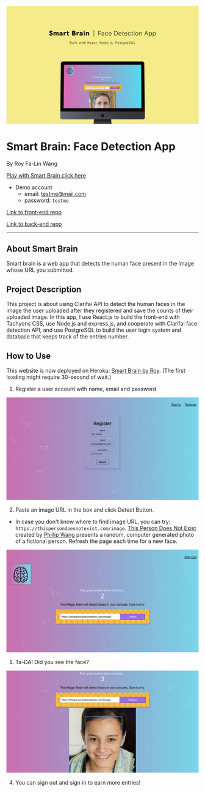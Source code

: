 ![Smart Brain Cover](public/Smart-app-cover.png)

# Smart Brain: Face Detection App
By Roy Fa-Lin Wang

[Play with Smart Brain click here](https://smart-brain-roy.herokuapp.com/) 
- Demo account
  - email: testme@mail.com
  - password: `testme`

[Link to front-end repo](https://github.com/falinwang/react-facerecognitionbrain)

[Link to back-end repo](https://github.com/falinwang/react-facerecognitionbrain-api)

---
## About Smart Brain

Smart brain is a web app that detects the human face present in the image whose URL you submitted.

## Project Description

This project is about using Clarifai API to detect the human faces in the image the user uploaded after they registered and save the counts of their uploaded image. In this app, I use React.js to build the front-end with Tachyons CSS, use Node.js and express.js, and cooperate with Clarifai face detection API, and use PostgreSQL to build the user login system and database that keeps track of the entries number.


## How to Use

This website is now deployed on Heroku: [Smart Brain by Roy](https://smart-brain-roy.herokuapp.com/). (The first loading might require 30-second of wait.)
1. Register a user account with name, email and password

![Register](public/register.png)

2. Paste an image URL in the box and click Detect Button.

- In case you don't know where to find image URL, you can try: `https://thispersondoesnotexist.com/image`. [This Person Does Not Exist](https://thispersondoesnotexist.com/) created by [Phillip Wang](https://www.producthunt.com/posts/this-person-does-not-exist) presents a random, computer generated photo of a fictional person. Refresh the page each time for a new face.

![Paste URL](public/pasteurl.png)

1. Ta-DA! Did you see the face?

![Face Detection](public/detectface.png)

4. You can sign out and sign in to earn more entries!
